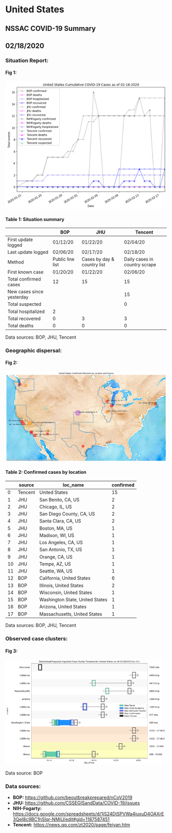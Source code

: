 # United States
## NSSAC COVID-19 Summary
## 02/18/2020



### Situation Report:
#### Fig 1:
![United States cases](../merged_histories/United_States_merged_histories.png)

#### Table 1: Situation summary


|                           | BOP              | JHU                         | Tencent                       |
|---------------------------|------------------|-----------------------------|-------------------------------|
| First update logged       | 01/12/20         | 01/22/20                    | 02/04/20                      |
| Last update logged        | 02/06/20         | 02/17/20                    | 02/18/20                      |
| Method                    | Public line list | Cases by day & country list | Daily cases in country scrape |
| First known case          | 01/20/20         | 01/22/20                    | 02/06/20                      |
| Total confirmed cases     | 12               | 15                          | 15                            |
| New cases since yesterday |                  |                             | 15                            |
| Total suspected           |                  |                             | 0                             |
| Total hospitalized        | 2                |                             |                               |
| Total recovered           | 0                | 3                           | 3                             |
| Total deaths              | 0                | 0                           | 0                             |

Data sources: BOP, JHU, Tencent


### Geographic dispersal:
#### Fig 2:
![United States mapped](../case_locs/United_States_case_locs.png)

#### Table 2: Confirmed cases by location


|    | source   | loc_name                        |   confirmed |
|----|----------|---------------------------------|-------------|
|  0 | Tencent  | United States                   |          15 |
|  1 | JHU      | San Benito, CA, US              |           2 |
|  2 | JHU      | Chicago, IL, US                 |           2 |
|  3 | JHU      | San Diego County, CA, US        |           2 |
|  4 | JHU      | Santa Clara, CA, US             |           2 |
|  5 | JHU      | Boston, MA, US                  |           1 |
|  6 | JHU      | Madison, WI, US                 |           1 |
|  7 | JHU      | Los Angeles, CA, US             |           1 |
|  8 | JHU      | San Antonio, TX, US             |           1 |
|  9 | JHU      | Orange, CA, US                  |           1 |
| 10 | JHU      | Tempe, AZ, US                   |           1 |
| 11 | JHU      | Seattle, WA, US                 |           1 |
| 12 | BOP      | California, United States       |           6 |
| 13 | BOP      | Illinois, United States         |           2 |
| 14 | BOP      | Wisconsin, United States        |           1 |
| 15 | BOP      | Washington State, United States |           1 |
| 16 | BOP      | Arizona, United States          |           1 |
| 17 | BOP      | Massachusetts, United States    |           1 |

Data sources: BOP, JHU, Tencent


### Observed case clusters:
#### Fig 3:
![United States cases](../cluster_analysis/United_States_imported_cases_BOP.png)



Data source: BOP


### Data sources:
* **BOP:** https://github.com/beoutbreakprepared/nCoV2019
* **JHU:** https://github.com/CSSEGISandData/COVID-19/issues
* **NIH-Fogarty:** https://docs.google.com/spreadsheets/d/1jS24DjSPVWa4iuxuD4OAXrE3QeI8c9BC1hSlqr-NMiU/edit#gid=1187587451
* **Tencent:** https://news.qq.com/zt2020/page/feiyan.htm
